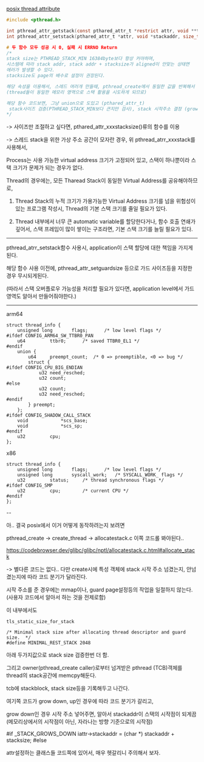 [posix thread attribute](https://github.com/khs960616/TIL/blob/main/os/APUE%20Thread.md)


```c
#include <pthread.h>

int pthread_attr_getstack(const pthared_attr_t *restrict attr, void **trestrict stackaddr, size_t *restrict stacksize);
int pthread_attr_setstack(pthared_attr_t *attr, void *stackaddr, size_t stack_size);

# 두 함수 모두 성공 시 0, 실패 시 ERRNO Return
/*
stack size는 PTHREAD_STACK_MIN 16384byte보다 항상 커야하며, 
시스템에 따라 stack addr, stack addr + stacksize가 aligned이 안맞는 상태면 
에러가 발생할 수 있다. 
stacksize도 page의 배수로 설정이 권장된다.

해당 속성을 이용해서, 스레드 여러개 만들때, pthread_create에서 동일한 값을 반복해서 사용되지 않도록 주의해야한다.
(thread들이 동일한 메모리 영역으로 스택 활용을 시도하게 되므로)

해당 함수 코드보면, 그냥 union으로 도있고 (pthared_attr_t)
 stack사이즈 검증(PTHREAD_STACK_MIN보다 큰지만 검사), stack 시작주소 결정 (grow down인 경우, 스택시작주소를 스택 + stacksize한거로 잡네?)
*/
```

-> 사이즈만 조절하고 싶다면, pthared_attr_xxxstacksize()류의 함수를 이용

-> 스레드 stack을 위한 가상 주소 공간이 모자란 경우, 위 pthread_atrr_xxxstack를 사용해서, 

Process는 사용 가능한 virtual address 크기가 고정되어 있고, 스택이 하나뿐이라 스택 크기가 문제가 되는 경우가 없다.

Thread의 경우에는, 모든 Tharead Stack이 동일한 Virtual Address를 공유해야하므로, 

1. Thread Stack의 누적 크기가 가용가능한 Virtual Address 크기를 넘을 위험성이 있는 프로그램 작성시, Thread의 기본 스택 크기를 줄일 필요가 있다.

2. Thread 내부에서 너무 큰 automatic variable를 할당한다거나,
   함수 호출 연쇄가 깊어서, 스택 프레임이 많이 쌓이는 구조라면, 기본 스택 크기를 늘릴 필요가 있다. 

---

pthread_atrr_setstack함수 사용시, application이 스택 할당에 대한 책임을 가지게 된다. 

해당 함수 사용 이전에, pthread_attr_setguardsize 등으로 가드 사이즈등을 지정한 경우 무시되게된다. 

(따라서 스택 오버플로우 가능성을 처리할 필요가 있다면, application level에서 가드 영역도 알아서 만들어줘야한다.)

---

arm64
```
struct thread_info {
	unsigned long		flags;		/* low level flags */
#ifdef CONFIG_ARM64_SW_TTBR0_PAN
	u64			ttbr0;		/* saved TTBR0_EL1 */
#endif
	union {
		u64		preempt_count;	/* 0 => preemptible, <0 => bug */
		struct {
#ifdef CONFIG_CPU_BIG_ENDIAN
			u32	need_resched;
			u32	count;
#else
			u32	count;
			u32	need_resched;
#endif
		} preempt;
	};
#ifdef CONFIG_SHADOW_CALL_STACK
	void			*scs_base;
	void			*scs_sp;
#endif
	u32			cpu;
};
```

x86
```
struct thread_info {
	unsigned long		flags;		/* low level flags */
	unsigned long		syscall_work;	/* SYSCALL_WORK_ flags */
	u32			status;		/* thread synchronous flags */
#ifdef CONFIG_SMP
	u32			cpu;		/* current CPU */
#endif
};

```

--

아.. 결국 posix에서 이거 어떻게 동작하려는지 보려면

pthread_create -> create_thread -> allocatestack.c 이쪽 코드롤 봐야된다.. 


https://codebrowser.dev/glibc/glibc/nptl/allocatestack.c.html#allocate_stack

-> 별다른 코드는 없다.. 다만 create시에 특성 객체에 stack 시작 주소 넘겼는지, 안넘겼는지에 따라 코드 분기가 달라진다. 

시작 주소를 준 경우에는 mmap이나, guard page설정등의 작업을 일절하지 않는다. (사용자 코드에서 알아서 하는 것을 전제로함)

이 내부에서도 
```
tls_static_size_for_stack 

/* Minimal stack size after allocating thread descriptor and guard size.  */
#define MINIMAL_REST_STACK 2048
```
아래 두가지값으로 stack size 검증한번 더 함. 

그리고 owner(pthread_create caller)로부터 넘겨받은 pthread (TCB)객체를 thread의 stack공간에 memcpy해둔다. 

tcb에 stackblock, stack size등을 기록해두고 나간다.

여기쪽 코드가 grow down, up인 경우에 따라 코드 분기가 갈리고, 

grow down인 경우 시작 주소 넣어주면, 알아서 stackaddr이 스택의 시작점이 되게끔 (메모리상에서의 시작점이 아닌, 자라나는 방향 기준으로의 시작점)

#if _STACK_GROWS_DOWN
  iattr->stackaddr = (char *) stackaddr + stacksize;
#else 

attr설정하는 클래스들 코드쪽에 있어서, 매우 헷갈리니 주의해서 보자. 
